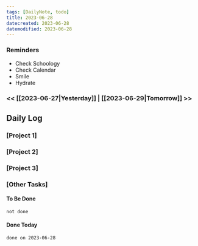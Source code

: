 ```yaml
---
tags: [DailyNote, todo]
title: 2023-06-28
datecreated: 2023-06-28
datemodified: 2023-06-28
---
```


### Reminders
- Check Schoology
- Check Calendar
- Smile
- Hydrate

### << [[2023-06-27|Yesterday]] | [[2023-06-29|Tomorrow]] >>

## Daily Log

### [Project 1]



### [Project 2]



### [Project 3]



### [Other Tasks]

#### To Be Done

```tasks
not done
```

#### Done Today

```tasks
done on 2023-06-28
```
